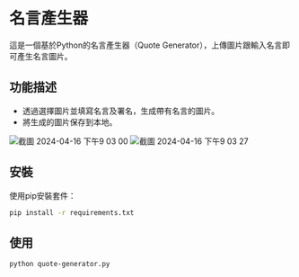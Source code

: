 # 名言產生器  

這是一個基於Python的名言產生器（Quote Generator），上傳圖片跟輸入名言即可產生名言圖片。

## 功能描述

- 透過選擇圖片並填寫名言及署名，生成帶有名言的圖片。
- 將生成的圖片保存到本地。

![截圖 2024-04-16 下午9 03 00](https://github.com/LandoHsieh/QuoteGenerator/assets/138661291/8b3c0ea7-2ee2-4995-be6e-3e9bfc06f05a)
![截圖 2024-04-16 下午9 03 27](https://github.com/LandoHsieh/QuoteGenerator/assets/138661291/534a6d8a-a30e-4684-aa1f-96fa8000be2e)


## 安裝

使用pip安裝套件：

```bash
pip install -r requirements.txt
```

## 使用
```bash
python quote-generator.py
```
